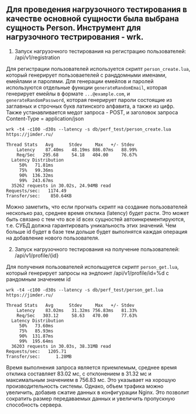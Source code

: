 ## Для проведения нагрузочного тестирования в качестве основной сущности была выбрана сущность Person. Инструмент для нагрузочного тестрирования - wrk.


1. Запуск нагрузочного тестирования на регистрацию пользователей: /api/v1/registration

Для регистрации пользователей используется скрипт ```person_create.lua```, который генерирует пользоваетелей с ранддомными именами, емейлами и паролями. Для генерации емейлов и паролей используются отдельные функции ```generateRandomEmail```, которая генерирует емейлы в формате ```...@example.com```, и ```generateRandomPassword```, которая генерирует пароли состоящие из заглавных и строчных букв латинского алфавита, а также из цифр. Также устанавливается медот запроса - POST, и заголовок запроса Content-Type = application/json

```
wrk -t4 -c100 -d30s --latency -s db/perf_test/person_create.lua https://jimder.ru/
```

```
Thread Stats   Avg      Stdev     Max   +/- Stdev
    Latency    87.40ms   48.19ms 886.07ms   88.99%
    Req/Sec   295.68     54.18   404.00     76.67%
  Latency Distribution
     50%   71.81ms
     75%   99.36ms
     90%  136.32ms
     99%  243.67ms
  35262 requests in 30.02s, 24.94MB read
Requests/sec:   1174.49
Transfer/sec:    850.64KB
```

Можно заметить, что если прогнать скрипт на создание пользователей несколько раз, среднее время отклика (latency) будет расти. Это может быть связано с тем что все id всех сущностей автоинкрементируются, т.е. СУБД должна гарантировать уникальность этих значений. Чем больше id будет в базе тем дольше будет выполнятся каждая операция на добавление нового пользователя.


2.  Запуск нагрузочного тестирования на получение пользователей: /api/v1/profile/{id} 

Для получения пользователей испольщуется скрипт ```person_get.lua```, который генерирует запросы на эндпоинт /api/v1/profile/id=%d с рандомным значением id 

```
wrk -t4 -c100 -d30s --latency -s db/perf_test/person_get.lua https://jimder.ru/
```

```
Thread Stats   Avg      Stdev     Max   +/- Stdev
    Latency    83.02ms   31.32ms 756.83ms   81.33%
    Req/Sec   303.12     58.63   470.00     77.63%
  Latency Distribution
     50%   73.60ms
     75%   85.93ms
     90%  131.87ms
     99%  195.64ms
  36203 requests in 30.03s, 38.31MB read
Requests/sec:   1205.71
Transfer/sec:      1.28MB
```

Время выполнения запроса является приемлемым, среднее время отклика составляет 83.02 мс, с отклонением в 31.32 мс и максимальным значением в 756.83 мс. Это указывает на хорошую производительность системы. Однако, объем трафика можно увеличить, добавив сжатие данных в конфигурации Nginx. Это позволит сократить размер передаваемых данных и увеличить пропускную способность сервера.
